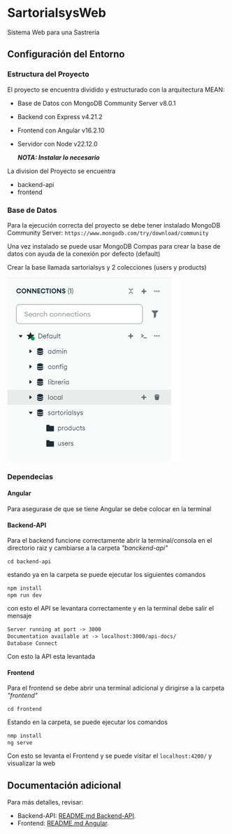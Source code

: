 # SartorialsysWeb
Sistema Web para una Sastrería

## Configuración del Entorno
### Estructura del Proyecto
El proyecto se encuentra dividido y estructurado con la arquitectura MEAN:
- Base de Datos con MongoDB Community Server v8.0.1
- Backend con Express v4.21.2
- Frontend con Angular v16.2.10
- Servidor con Node v22.12.0

    ***NOTA: Instalar lo necesario***

La division del Proyecto se encuentra
- backend-api
- frontend

### Base de Datos
Para la ejecución correcta del proyecto se debe tener instalado MongoDB Community Server: `https://www.mongodb.com/try/download/community`

Una vez instalado se puede usar MongoDB Compas para crear la base de datos con ayuda de la conexión por defecto (default)

Crear la base llamada sartorialsys y 2 colecciones (users y products)

   ![DB MongoDB](imgReadme/DB.png)

### Dependecias
#### Angular
Para asegurase de que se tiene Angular se debe colocar en la terminal

#### Backend-API
Para el backend funcione correctamente abrir la terminal/consola en el directorio raiz y cambiarse a la carpeta *"banckend-api"*

```
cd backend-api
```

estando ya en la carpeta se puede ejecutar los siguientes comandos
```
npm install
npm run dev
```

con esto el API se levantara correctamente y en la terminal debe salir el mensaje
```
Server running at port -> 3000
Documentation available at -> localhost:3000/api-docs/
Database Connect
```

Con esto la API esta levantada

#### Frontend
Para el frontend se debe abrir una terminal adicional y dirigirse a la carpeta *"frontend"*
```
cd frontend
```
Estando en la carpeta, se puede ejecutar los comandos
```
nmp install
ng serve
```
Con esto se levanta el Frontend y se puede visitar el `localhost:4200/` y visualizar la web

## Documentación adicional

Para más detalles, revisar:
- Backend-API: [README.md Backend-API](./backend-api/README.md).
- Frontend: [README.md Angular](./frontend/README.md).